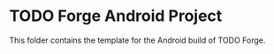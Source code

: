 <!--- Content managed by Project Forge, see [projectforge.md] for details. -->
# TODO Forge Android Project

This folder contains the template for the Android build of TODO Forge.
